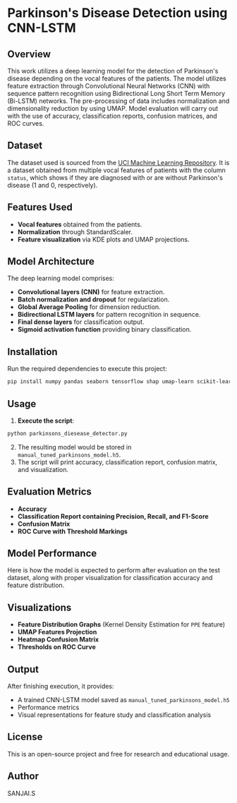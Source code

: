 # Parkinson's Disease Detection using CNN-LSTM

## Overview
This work utilizes a deep learning model for the detection of Parkinson's disease depending on the vocal features of the patients. The model utilizes feature extraction through Convolutional Neural Networks (CNN) with sequence pattern recognition using Bidirectional Long Short Term Memory (Bi-LSTM) networks. The pre-processing of data includes normalization and dimensionality reduction by using UMAP. Model evaluation will carry out with the use of accuracy, classification reports, confusion matrices, and ROC curves.

## Dataset
The dataset used is sourced from the [UCI Machine Learning Repository](https://archive.ics.uci.edu/ml/machine-learning-databases/parkinsons/parkinsons.data). It is a dataset obtained from multiple vocal features of patients with the column `status`, which shows if they are diagnosed with or are without Parkinson's disease (1 and 0, respectively).

## Features Used
- **Vocal features** obtained from the patients.
- **Normalization** through StandardScaler.
- **Feature visualization** via KDE plots and UMAP projections.

## Model Architecture
The deep learning model comprises:
- **Convolutional layers (CNN)** for feature extraction.
- **Batch normalization and dropout** for regularization.
- **Global Average Pooling** for dimension reduction.
- **Bidirectional LSTM layers** for pattern recognition in sequence.
- **Final dense layers** for classification output.
- **Sigmoid activation function** providing binary classification.

## Installation
Run the required dependencies to execute this project:
```bash
pip install numpy pandas seaborn tensorflow shap umap-learn scikit-learn matplotlib
```

## Usage
1. **Execute the script**:
```bash
python parkinsons_diesease_detector.py
```
2. The resulting model would be stored in `manual_tuned_parkinsons_model.h5`.
3. The script will print accuracy, classification report, confusion matrix, and visualization.

## Evaluation Metrics
- **Accuracy**
- **Classification Report containing Precision, Recall, and F1-Score**
- **Confusion Matrix**
- **ROC Curve with Threshold Markings**

## Model Performance
Here is how the model is expected to perform after evaluation on the test dataset, along with proper visualization for classification accuracy and feature distribution.

## Visualizations
- **Feature Distribution Graphs** (Kernel Density Estimation for `PPE` feature)
- **UMAP Features Projection**
- **Heatmap Confusion Matrix**
- **Thresholds on ROC Curve**

## Output
After finishing execution, it provides:
- A trained CNN-LSTM model saved as `manual_tuned_parkinsons_model.h5`
- Performance metrics
- Visual representations for feature study and classification analysis

## License
This is an open-source project and free for research and educational usage.

## Author
SANJAI.S
